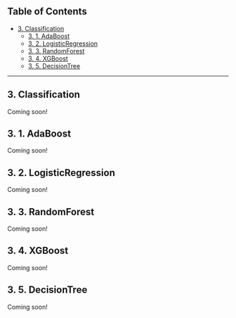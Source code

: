 ## **Table of Contents**

- [3. Classification](#3-classification)
	- [3. 1. AdaBoost](#3-1-adaboost)
	- [3. 2. LogisticRegression](#3-2-logisticregression)
	- [3. 3. RandomForest](#3-3-randomforest)
	- [3. 4. XGBoost](#3-4-xgboost)
	- [3. 5. DecisionTree](#3-5-decisiontree)

---

## 3. Classification
Coming soon!

## 3. 1. AdaBoost
Coming soon!

## 3. 2. LogisticRegression
Coming soon!

## 3. 3. RandomForest
Coming soon!

## 3. 4. XGBoost
Coming soon!

## 3. 5. DecisionTree
Coming soon!

